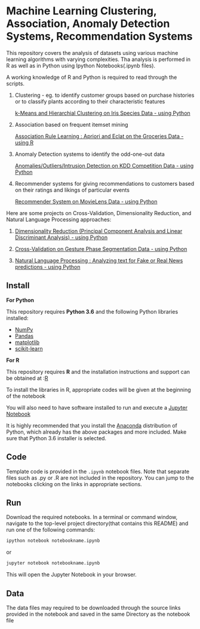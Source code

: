 # Machine Learning Clustering, Association, Anomaly Detection Systems, Recommendation Systems


This repository covers the analysis of datasets using various machine learning algorithms with varying complexities. Tha analysis is performed in R as well as in Python using Ipython Notebooks(.ipynb files). 

A working knowledge of R and Python is required to read through the scripts.

1. Clustering - eg. to identify customer groups based on purchase histories or to classify plants according to their characteristic features

    [k-Means and Hierarchial Clustering on Iris Species Data - using Python](http://nbviewer.jupyter.org/github/sinju-pau/Machine-Learning-Clustering-Association-Recommender-systems/blob/master/ClusteringIrisData.ipynb)


2. Association based on frequent itemset mining 

    [Association Rule Learning : Apriori and Eclat on the Groceries Data - using R](http://nbviewer.jupyter.org/github/sinju-pau/Machine-Learning-Clustering-Association-Recommender-systems/blob/master/AssociationRulesGroceriesData.ipynb)

3. Anomaly Detection systems to identify the odd-one-out data

    [Anomalies/Outliers/Intrusion Detection on KDD Competition Data - using Python](http://nbviewer.jupyter.org/github/sinju-pau/Machine-Learning-Clustering-Association-Recommender-systems/blob/master/anomalyKDD.ipynb)


4. Recommender systems for giving recommendations to customers based on their ratings and likings of particular events

    [Recommender System on MovieLens Data - using Python](http://nbviewer.jupyter.org/github/sinju-pau/Machine-Learning-Clustering-Association-Recommender-systems/blob/master/RecommenderSystemInPython.ipynb)


Here are some projects on Cross-Validation, Dimensionality Reduction, and Natural Language Processing approaches:

  1.  [Dimensionality Reduction (Principal Component Analysis and Linear Discriminant Analysis) - using Python](http://nbviewer.jupyter.org/github/sinju-pau/Machine-Learning-Clustering-Association-Recommender-systems/blob/master/DimensionalityReduction.ipynb)
   
  2.  [Cross-Validation on Gesture Phase Segmentation Data - using Python](http://nbviewer.jupyter.org/github/sinju-pau/Machine-Learning-Clustering-Association-Recommender-systems/blob/master/GesturePhaseData-CV.ipynb)
  
  3.  [Natural Language Processing : Analyzing text for Fake or Real News predictions - using Python](http://nbviewer.jupyter.org/github/sinju-pau/Machine-Learning-Clustering-Association-Recommender-systems/blob/master/NLPFakeNews.ipynb)
  
  
## Install

**For Python**

This repository requires **Python 3.6** and the following Python libraries installed:

- [NumPy](http://www.numpy.org/)
- [Pandas](http://pandas.pydata.org)
- [matplotlib](http://matplotlib.org/)
- [scikit-learn](http://scikit-learn.org/stable/)

**For R**

This repository requires **R** and the installation instructions and support can be obtained at :[R](https://cran.r-project.org/doc/manuals/r-release/R-admin.html)

To install the libraries in R, appropriate codes will be given at the beginning of the notebook

You will also need to have software installed to run and execute a [Jupyter Notebook](http://ipython.org/notebook.html)

It is highly recommended that you install the [Anaconda](http://continuum.io/downloads) distribution of Python, which already has the above packages and more included. Make sure that Python 3.6 installer is selected. 

## Code

Template code is provided in the `.ipynb` notebook files. Note that separate files such as .py or .R are not included in the repository. You can jump to the notebooks clicking on the links in appropriate sections.

## Run

Download the required notebooks. In a terminal or command window, navigate to the top-level project directory(that contains this README) and run one of the following commands:

```bash
ipython notebook notebookname.ipynb
```  
or
```bash
jupyter notebook notebookname.ipynb
```

This will open the Jupyter Notebook in your browser.

## Data

The data files may required to be downloaded through the source links provided in the notebook and saved in the same Directory as the notebook file


